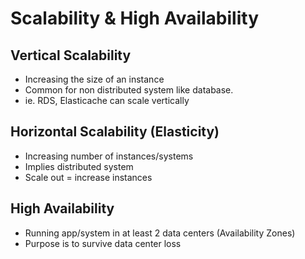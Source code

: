 # Scalability & High Availability

## Vertical Scalability
- Increasing the size of an instance
- Common for non distributed system like database.
- ie. RDS, Elasticache can scale vertically

## Horizontal Scalability (Elasticity)
- Increasing number of instances/systems
- Implies distributed system
- Scale out = increase instances

## High Availability
- Running app/system in at least 2 data centers (Availability Zones)
- Purpose is to survive data center loss
